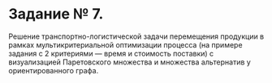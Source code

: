 # Задание № 7.
Решение транспортно-логистической задачи перемещения продукции в рамках мультикритериальной оптимизации процесса (на примере задания с 2 критериями — время и стоимость поставки) с визуализацией Паретовского множества и множества альтернатив у ориентированного графа.
